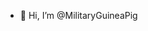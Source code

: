 - 👋 Hi, I’m @MilitaryGuineaPig


<!---
MilitaryGuineaPig/MilitaryGuineaPig is a ✨ special ✨ repository because its `README.md` (this file) appears on your GitHub profile.
You can click the Preview link to take a look at your changes.
--->
